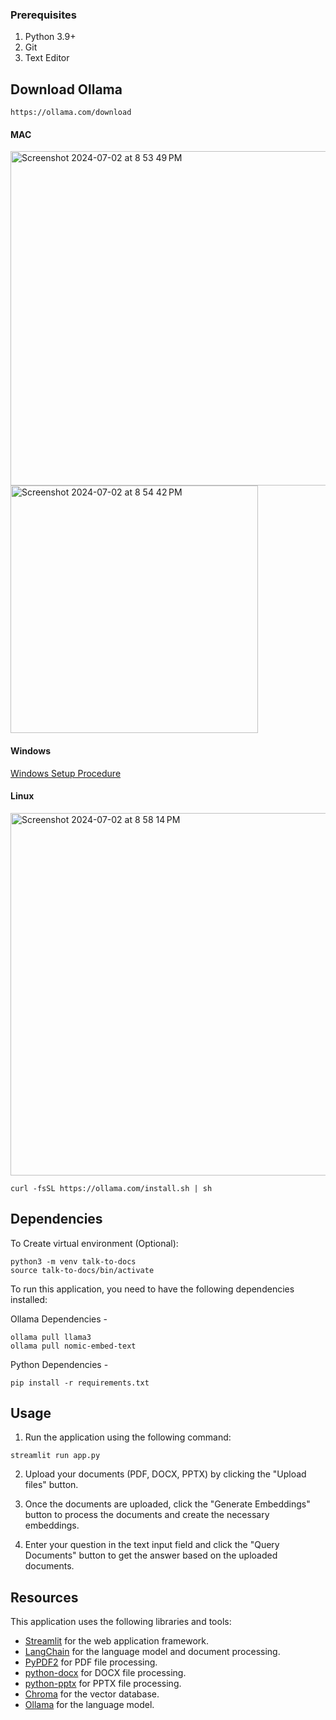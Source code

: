 ### Prerequisites
1. Python 3.9+ 
2. Git 
3. Text Editor 

## Download Ollama 
```
https://ollama.com/download
```

#### MAC
<img width="535" alt="Screenshot 2024-07-02 at 8 53 49 PM" src="https://github.com/rbhogara/Test/assets/126253116/9ff5a7d6-d5f3-48ee-8a4c-e385c2651180"><br>
<img width="396" alt="Screenshot 2024-07-02 at 8 54 42 PM" src="https://github.com/rbhogara/Test/assets/126253116/80934283-68b0-4087-a8e5-eb6c594551e8">


#### Windows
[Windows Setup Procedure](windows-procedure.md)

#### Linux
<img width="580" alt="Screenshot 2024-07-02 at 8 58 14 PM" src="https://github.com/rbhogara/Test/assets/126253116/96f330be-e72d-4406-af80-e4e34caacce7"><br>
```
curl -fsSL https://ollama.com/install.sh | sh
```

## Dependencies

To Create virtual environment (Optional):

```
python3 -m venv talk-to-docs
source talk-to-docs/bin/activate
```

To run this application, you need to have the following dependencies installed:

Ollama Dependencies -
```
ollama pull llama3
ollama pull nomic-embed-text
```
Python Dependencies - 
```
pip install -r requirements.txt
```

## Usage

1. Run the application using the following command:
```
streamlit run app.py
```
2. Upload your documents (PDF, DOCX, PPTX) by clicking the "Upload files" button.

3. Once the documents are uploaded, click the "Generate Embeddings" button to process the documents and create the necessary embeddings.

4. Enter your question in the text input field and click the "Query Documents" button to get the answer based on the uploaded documents.


## Resources
This application uses the following libraries and tools:

- [Streamlit](https://streamlit.io/) for the web application framework.
- [LangChain](https://langchain.com/) for the language model and document processing.
- [PyPDF2](https://pypi.org/project/PyPDF2/) for PDF file processing.
- [python-docx](https://python-docx.readthedocs.io/) for DOCX file processing.
- [python-pptx](https://python-pptx.readthedocs.io/) for PPTX file processing.
- [Chroma](https://www.trychroma.com/) for the vector database.
- [Ollama](https://www.anthropic.com/models) for the language model.
